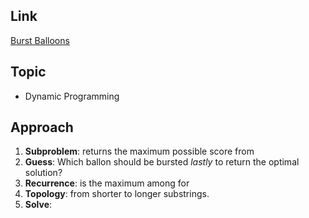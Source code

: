 ## Link
[Burst Balloons](https://leetcode.com/problems/burst-balloons/)

## Topic
* Dynamic Programming

## Approach
1. **Subproblem**: returns the maximum possible score from 
2. **Guess**: Which ballon should be bursted *lastly* to return the optimal solution?
3. **Recurrence**: is the maximum among for 
4. **Topology**: from shorter to longer substrings.
5. **Solve**: 
 
<!-- ## Note
-->
